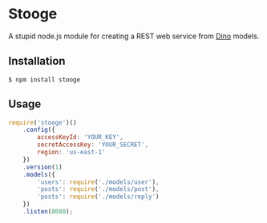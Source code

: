 # Stooge

A stupid node.js module for creating a REST web service from [Dino](https://github.com/christophercliff/dino) models.

## Installation

```
$ npm install stooge
```

## Usage

```js
require('stooge')() 
    .config({
        accessKeyId: 'YOUR_KEY',
        secretAccessKey: 'YOUR_SECRET',
        region: 'us-east-1'
    })
    .version(1)
    .models({
        'users': require('./models/user'),
        'posts': require('./models/post'),
        'posts': require('./models/reply')
    })
    .listen(8080);
```